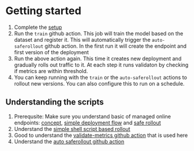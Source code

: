 # Getting started

1. Complete the [setup](setup.md)
1. Run the `train` github action. This job will train the model based on the dataset and register it. This will automatically trigger the `auto-saferollout` github action. In the first run it will create the endpoint and first version of the deployment
1. Run the above action again. This time it creates new deployment and gradually rolls out traffic to it. At each step it runs validaton by checking if metrics are within threshold.
1. You can keep running with the `train` or the `auto-saferollout` actions to rollout new versions. You can also configure this to run on a schedule.

## Understanding the scripts

1. Prerequsite: Make sure you understand basic of managed online endpoints: [concept](https://docs.microsoft.com/en-us/azure/machine-learning/concept-endpoints), [simple deployment flow](http://docs.microsoft.com/en-us/azure/machine-learning/how-to-deploy-managed-online-endpoints) and [safe rollout](https://docs.microsoft.com/en-us/azure/machine-learning/how-to-safely-rollout-managed-endpoints)
1. Understand the [simple shell script based rollout](/scripts/rollout.sh)
1. Good to understand the [validate-metrics github action](https://github.com/rsethur/validate-metrics) that is used here
1. Understand the [auto saferollout github action](.github/workflows/auto_saferollout.yml)
